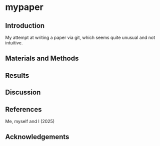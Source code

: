 # mypaper

## Introduction
My attempt at writing a paper via git, which seems quite unusual and not intuitive.

## Materials and Methods

## Results

## Discussion

## References
Me, myself and I (2025)

## Acknowledgements
